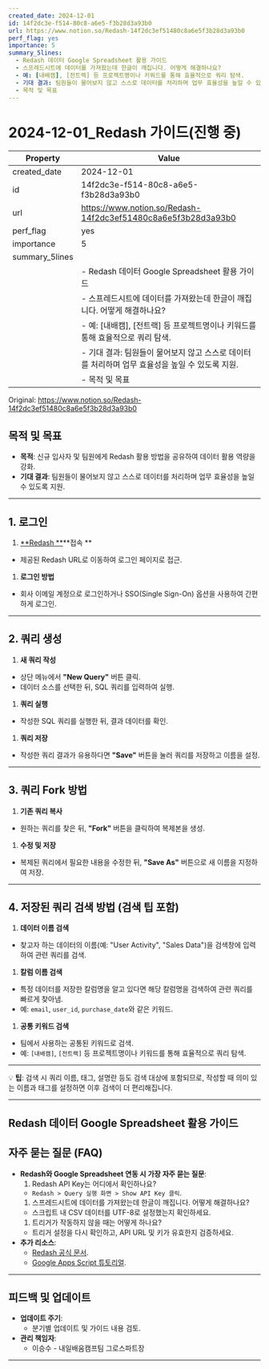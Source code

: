 ```yaml
---
created_date: 2024-12-01
id: 14f2dc3e-f514-80c8-a6e5-f3b28d3a93b0
url: https://www.notion.so/Redash-14f2dc3ef51480c8a6e5f3b28d3a93b0
perf_flag: yes
importance: 5
summary_5lines:
  - Redash 데이터 Google Spreadsheet 활용 가이드
  - 스프레드시트에 데이터를 가져왔는데 한글이 깨집니다. 어떻게 해결하나요?
  - 예: [내배캠], [전트랙] 등 프로젝트명이나 키워드를 통해 효율적으로 쿼리 탐색.
  - 기대 결과: 팀원들이 물어보지 않고 스스로 데이터를 처리하며 업무 효율성을 높일 수 있도록 지원.
  - 목적 및 목표
---
```


# 2024-12-01_Redash 가이드(진행 중)

| Property | Value |
| --- | --- |
| created_date | 2024-12-01 |
| id | 14f2dc3e-f514-80c8-a6e5-f3b28d3a93b0 |
| url | https://www.notion.so/Redash-14f2dc3ef51480c8a6e5f3b28d3a93b0 |
| perf_flag | yes |
| importance | 5 |
| summary_5lines | |
|  | - Redash 데이터 Google Spreadsheet 활용 가이드 |
|  | - 스프레드시트에 데이터를 가져왔는데 한글이 깨집니다. 어떻게 해결하나요? |
|  | - 예: [내배캠], [전트랙] 등 프로젝트명이나 키워드를 통해 효율적으로 쿼리 탐색. |
|  | - 기대 결과: 팀원들이 물어보지 않고 스스로 데이터를 처리하며 업무 효율성을 높일 수 있도록 지원. |
|  | - 목적 및 목표 |

Original: https://www.notion.so/Redash-14f2dc3ef51480c8a6e5f3b28d3a93b0

## 목적 및 목표
- **목적**: 신규 입사자 및 팀원에게 Redash 활용 방법을 공유하여 데이터 활용 역량을 강화.
- **기대 결과**: 팀원들이 물어보지 않고 스스로 데이터를 처리하며 업무 효율성을 높일 수 있도록 지원.

---

## 1. 로그인
1. [**Redash **](https://redash-v2.spartacodingclub.kr/)**접속 **
  - 제공된 Redash URL로 이동하여 로그인 페이지로 접근.
1. **로그인 방법**
  - 회사 이메일 계정으로 로그인하거나 SSO(Single Sign-On) 옵션을 사용하여 간편하게 로그인.

---

## 2. 쿼리 생성
1. **새 쿼리 작성**
  - 상단 메뉴에서 **"New Query"** 버튼 클릭.
  - 데이터 소스를 선택한 뒤, SQL 쿼리를 입력하여 실행.
1. **쿼리 실행**
  - 작성한 SQL 쿼리를 실행한 뒤, 결과 데이터를 확인.
1. **쿼리 저장**
  - 작성한 쿼리 결과가 유용하다면 **"Save"** 버튼을 눌러 쿼리를 저장하고 이름을 설정.

---

## 3. 쿼리 Fork 방법
1. **기존 쿼리 복사**
  - 원하는 쿼리를 찾은 뒤, **"Fork"** 버튼을 클릭하여 복제본을 생성.
1. **수정 및 저장**
  - 복제된 쿼리에서 필요한 내용을 수정한 뒤, **"Save As"** 버튼으로 새 이름을 지정하여 저장.

---

## 4. 저장된 쿼리 검색 방법 (검색 팁 포함)
1. **데이터 이름 검색**
  - 찾고자 하는 데이터의 이름(예: "User Activity", "Sales Data")을 검색창에 입력하여 관련 쿼리를 검색.
1. **칼럼 이름 검색**
  - 특정 데이터를 저장한 칼럼명을 알고 있다면 해당 칼럼명을 검색하여 관련 쿼리를 빠르게 찾아냄.
  - 예: `email`, `user_id`, `purchase_date`와 같은 키워드.
1. **공통 키워드 검색**
  - 팀에서 사용하는 공통된 키워드로 검색.
  - 예: `[내배캠]`, `[전트랙]` 등 프로젝트명이나 키워드를 통해 효율적으로 쿼리 탐색.

---
💡 **팁**: 검색 시 쿼리 이름, 태그, 설명란 등도 검색 대상에 포함되므로, 작성할 때 의미 있는 이름과 태그를 설정하면 이후 검색이 더 편리해집니다.

---

## Redash 데이터 Google Spreadsheet 활용 가이드

## 자주 묻는 질문 (FAQ)
- **Redash와 Google Spreadsheet 연동 시 가장 자주 묻는 질문**:
  1. Redash API Key는 어디에서 확인하나요?
    - `Redash > Query 실행 화면 > Show API Key 클릭`.
  1. 스프레드시트에 데이터를 가져왔는데 한글이 깨집니다. 어떻게 해결하나요?
    - 스크립트 내 CSV 데이터를 UTF-8로 설정했는지 확인하세요.
  1. 트리거가 작동하지 않을 때는 어떻게 하나요?
    - 트리거 설정을 다시 확인하고, API URL 및 키가 유효한지 검증하세요.
- **추가 리소스**:
  - [Redash 공식 문서](https://redash.io/help/).
  - [Google Apps Script 튜토리얼](https://developers.google.com/apps-script/).

---

## 피드백 및 업데이트
- **업데이트 주기**:
  - 분기별 업데이트 및 가이드 내용 검토.
- **관리 책임자**:
  - 이승수 - 내일배움캠프팀 그로스파트장

---
